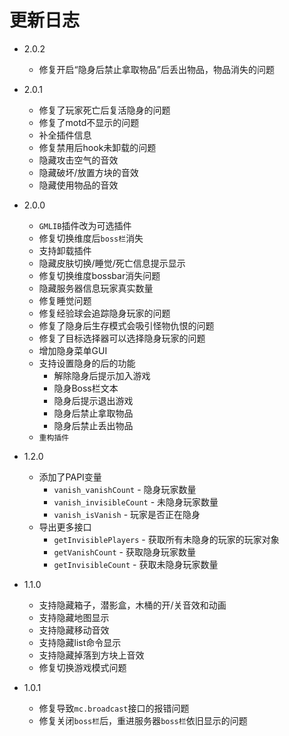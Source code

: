 # 更新日志

- 2.0.2
  - 修复开启“隐身后禁止拿取物品”后丢出物品，物品消失的问题

- 2.0.1
  - 修复了玩家死亡后复活隐身的问题
  - 修复了motd不显示的问题
  - 补全插件信息
  - 修复禁用后hook未卸载的问题
  - 隐藏攻击空气的音效
  - 隐藏破坏/放置方块的音效
  - 隐藏使用物品的音效

- 2.0.0
  - `GMLIB`插件改为可选插件
  - 修复切换维度后`boss栏`消失
  - 支持卸载插件
  - 隐藏皮肤切换/睡觉/死亡信息提示显示
  - 修复切换维度bossbar消失问题
  - 隐藏服务器信息玩家真实数量
  - 修复睡觉问题
  - 修复经验球会追踪隐身玩家的问题
  - 修复了隐身后生存模式会吸引怪物仇恨的问题
  - 修复了目标选择器可以选择隐身玩家的问题
  - 增加隐身菜单GUI
  - 支持设置隐身的后的功能
    - 解除隐身后提示加入游戏
    - 隐身Boss栏文本
    - 隐身后提示退出游戏
    - 隐身后禁止拿取物品
    - 隐身后禁止丢出物品
  - `重构插件`

- 1.2.0
  - 添加了PAPI变量
    - `vanish_vanishCount` - 隐身玩家数量
    - `vanish_invisibleCount` - 未隐身玩家数量
    - `vanish_isVanish` - 玩家是否正在隐身
  - 导出更多接口
    - `getInvisiblePlayers` - 获取所有未隐身的玩家的玩家对象
    - `getVanishCount` - 获取隐身玩家数量
    - `getInvisibleCount` - 获取未隐身玩家数量

- 1.1.0
  - 支持隐藏箱子，潜影盒，木桶的开/关音效和动画
  - 支持隐藏地图显示
  - 支持隐藏移动音效
  - 支持隐藏list命令显示
  - 支持隐藏掉落到方块上音效
  - 修复切换游戏模式问题

- 1.0.1
  - 修复导致`mc.broadcast`接口的报错问题
  - 修复关闭`boss栏`后，重进服务器`boss栏`依旧显示的问题